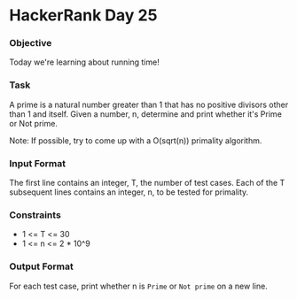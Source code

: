 # HackerRank Day 25

### Objective

Today we're learning about running time!

### Task

A prime is a natural number greater than 1 that has no positive divisors other 
than 1 and itself. Given a number, n, determine and print whether it's Prime 
or Not prime.

Note: If possible, try to come up with a O(sqrt(n)) primality algorithm.

### Input Format

The first line contains an integer, T, the number of test cases.
Each of the T subsequent lines contains an integer, n, to be tested for primality.

### Constraints

- 1 <= T <= 30
- 1 <= n <= 2 * 10^9

### Output Format

For each test case, print whether n is `Prime` or `Not prime` on a new line.